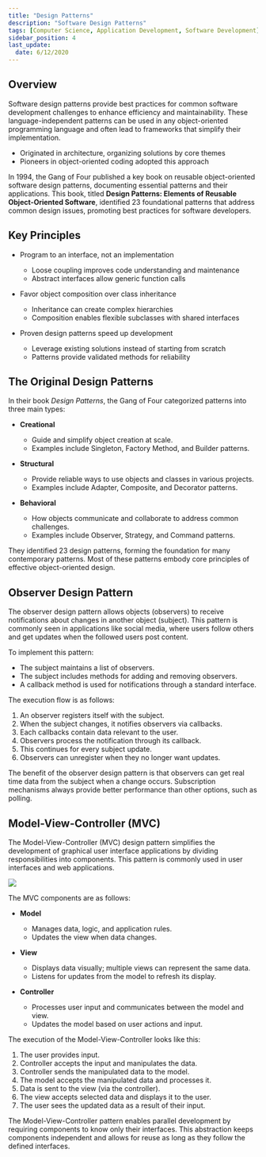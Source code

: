 ```yaml
---
title: "Design Patterns"
description: "Software Design Patterns"
tags: [Computer Science, Application Development, Software Development]
sidebar_position: 4
last_update:
  date: 6/12/2020
---
```



## Overview  

Software design patterns provide best practices for common software development challenges to enhance efficiency and maintainability. These language-independent patterns can be used in any object-oriented programming language and often lead to frameworks that simplify their implementation.

- Originated in architecture, organizing solutions by core themes  
- Pioneers in object-oriented coding adopted this approach  

In 1994, the Gang of Four published a key book on reusable object-oriented software design patterns, documenting essential patterns and their applications. This book, titled **Design Patterns: Elements of Reusable Object-Oriented Software**, identified 23 foundational patterns that address common design issues, promoting best practices for software developers.

## Key Principles  

- Program to an interface, not an implementation  
  - Loose coupling improves code understanding and maintenance  
  - Abstract interfaces allow generic function calls  

- Favor object composition over class inheritance  
  - Inheritance can create complex hierarchies  
  - Composition enables flexible subclasses with shared interfaces  

- Proven design patterns speed up development  
  - Leverage existing solutions instead of starting from scratch  
  - Patterns provide validated methods for reliability  

## The Original Design Patterns

In their book *Design Patterns*, the Gang of Four categorized patterns into three main types:

- **Creational**  
  - Guide and simplify object creation at scale.  
  - Examples include Singleton, Factory Method, and Builder patterns.  

- **Structural**  
  - Provide reliable ways to use objects and classes in various projects.  
  - Examples include Adapter, Composite, and Decorator patterns.  

- **Behavioral**  
  - How objects communicate and collaborate to address common challenges.  
  - Examples include Observer, Strategy, and Command patterns.  

They identified 23 design patterns, forming the foundation for many contemporary patterns. Most of these patterns embody core principles of effective object-oriented design.  


## Observer Design Pattern

The observer design pattern allows objects (observers) to receive notifications about changes in another object (subject). This pattern is commonly seen in applications like social media, where users follow others and get updates when the followed users post content.

To implement this pattern:

- The subject maintains a list of observers.
- The subject includes methods for adding and removing observers.
- A callback method is used for notifications through a standard interface.

The execution flow is as follows:

1. An observer registers itself with the subject.
2. When the subject changes, it notifies observers via callbacks.
3. Each callbacks contain data relevant to the user.
4. Observers process the notification through its callback.
5. This continues for every subject update.
6. Observers can unregister when they no longer want updates.

The benefit of the observer design pattern is that observers can get real time data from the subject when a change occurs. Subscription mechanisms always provide better performance than other options, such as polling.

## Model-View-Controller (MVC)

The Model-View-Controller (MVC) design pattern simplifies the development of graphical user interface applications by dividing responsibilities into components. This pattern is commonly used in user interfaces and web applications.

<div class='img-center'>

![](/img/docs/devnet-mvc.png)

</div>

The MVC components are as follows:

- **Model**
  - Manages data, logic, and application rules.
  - Updates the view when data changes.
  
- **View**
  - Displays data visually; multiple views can represent the same data.
  - Listens for updates from the model to refresh its display.
  
- **Controller**
  - Processes user input and communicates between the model and view.
  - Updates the model based on user actions and input.  

The execution of the Model-View-Controller looks like this:

1. The user provides input.
2. Controller accepts the input and manipulates the data.
3. Controller sends the manipulated data to the model.
4. The model accepts the manipulated data and processes it.
5. Data is sent to the view (via the controller).
6. The view accepts selected data and displays it to the user.
7. The user sees the updated data as a result of their input.

The Model-View-Controller pattern enables parallel development by requiring components to know only their interfaces. This abstraction keeps components independent and allows for reuse as long as they follow the defined interfaces.